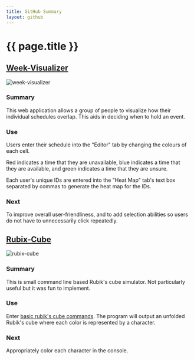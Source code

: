 ```yaml
---
title: GitHub Summary
layout: github
---
```


{{ page.title }}
================

[Week-Visualizer](http://vankessel.ca/week-visualizer/ "Week-Visualizer")
-----------------

![week-visualizer](https://cloud.githubusercontent.com/assets/10148659/14220381/ad50f086-f814-11e5-9c13-b6df8e7476a9.png "week-visualizer")

### Summary
This web application allows a group of people to visualize how their individual schedules overlap.
This aids in deciding when to hold an event.

### Use
Users enter their schedule into the "Editor" tab by changing the colours of each cell.

Red indicates a time that they are unavailable, blue indicates a time that they are available, and green indicates a time that they are unsure.

Each user's unique IDs are entered into the "Heat Map" tab's text box separated by commas to generate the heat map for the IDs.

### Next
To improve overall user-friendliness, and to add selection abilities so users do not have to unnecessarily click repeatedly.

[Rubix-Cube](https://github.com/vankessel/rubix-cube "Rubix-Cube")
------------

![rubix-cube](https://cloud.githubusercontent.com/assets/10148659/14277483/2b4ababa-fad8-11e5-9b61-ad5c6d2c6ead.png "rubix-cube")

### Summary
This is small command line based Rubik's cube simulator. Not particularly useful but it was fun to implement.

### Use
Enter [basic rubik's cube commands](https://www.speedsolving.com/wiki/index.php/3x3x3_notation#Basic_Cube_Notation). The program will output an unfolded Rubik's cube where each color is represented by a character.

### Next
Appropriately color each character in the console.
